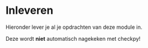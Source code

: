 # Inleveren

Hieronder lever je al je opdrachten van deze module in.

Deze wordt **niet** automatisch nagekeken met checkpy!
